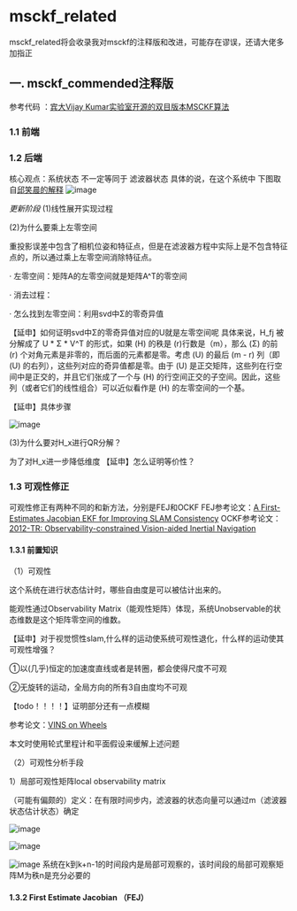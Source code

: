 # msckf_related
msckf_related将会收录我对msckf的注释版和改进，可能存在谬误，还请大佬多加指正
## 一. msckf_commended注释版
参考代码 ：[宾大Vijay Kumar实验室开源的双目版本MSCKF算法](https://github.com/KumarRobotics/msckf_vio) 
### 1.1 前端
### 1.2 后端
核心观点：系统状态 不一定等同于 滤波器状态
具体的说，在这个系统中
下图取自[邱笑晨的解释](https://www.bilibili.com/video/BV1Y4411g7FJ/?vd_source=0ada5c95f58cb319a77c62f35a4c0057)
![image](https://github.com/EveningLin/msckf_related/assets/110521494/519f889c-b1f9-456b-9df3-1a84405347ee)


_更新阶段_
(1)线性展开实现过程

(2)为什么要乘上左零空间

重投影误差中包含了相机位姿和特征点，但是在滤波器方程中实际上是不包含特征点的，所以通过乘上左零空间消除特征点。

· 左零空间：矩阵A的左零空间就是矩阵A^T的零空间

· 消去过程：

· 怎么找到左零空间：利用svd中Σ的零奇异值

【延申】如何证明svd中Σ的零奇异值对应的U就是左零空间呢
具体来说，H_fj 被分解成了 U * Σ * V^T 的形式，如果 (H) 的秩是 (r)行数是（m），那么 (Σ) 的前 (r) 个对角元素是非零的，而后面的元素都是零。考虑 (U) 的最后 (m - r) 列（即 (U) 的右列），这些列对应的奇异值都是零。由于 (U) 是正交矩阵，这些列在行空间中是正交的，并且它们张成了一个与 (H) 的行空间正交的子空间。因此，这些列（或者它们的线性组合）可以近似看作是 (H) 的左零空间的一个基。

【延申】具体步骤

![image](https://github.com/EveningLin/msckf_related/assets/110521494/520b8f8a-b69d-4bd5-bad8-809c6578ee16)

(3)为什么要对H_x进行QR分解？

为了对H_x进一步降低维度
【延申】怎么证明等价性？

### 1.3 可观性修正
可观性修正有两种不同的和新方法，分别是FEJ和OCKF
FEJ参考论文：[A  First-Estimates Jacobian EKF for Improving
 SLAM Consistency](https://www.sci-hub.se/10.1007/978-3-642-00196-3_43)
OCKF参考论文：[2012-TR: Observability-constrained Vision-aided Inertial Navigation]()
#### 1.3.1 前置知识
（1）可观性

这个系统在进行状态估计时，哪些自由度是可以被估计出来的。

能观性通过Observability Matrix（能观性矩阵）体现，系统Unobservable的状态维数是这个矩阵零空间的维数。

【延申】对于视觉惯性slam,什么样的运动使系统可观性退化，什么样的运动使其可观性增强？

①以(几乎)恒定的加速度直线或者是转圈，都会使得尺度不可观

②无旋转的运动，全局方向的所有3自由度均不可观

【todo！！！！】证明部分还有一点模糊


参考论文：[VINS on Wheels]([https://www.sci-hub.se/10.1007/978-3-642-00196-3_43](https://ieeexplore.ieee.org/stamp/stamp.jsp?tp=&arnumber=7989603))

本文时使用轮式里程计和平面假设来缓解上述问题

（2）可观性分析手段

1）局部可观性矩阵local observability matrix

（可能有偏颇的）定义：在有限时间步内，滤波器的状态向量可以通过m（滤波器状态估计状态）确定  

![image](https://github.com/EveningLin/msckf_related/assets/110521494/301defcd-4aa8-4a80-819c-d38cdd60e59d)


![image](https://github.com/EveningLin/msckf_related/assets/110521494/45efc573-93e5-42d3-989c-01186a729d34)

![image](https://github.com/EveningLin/msckf_related/assets/110521494/b5fc1990-20ef-4433-af65-6c08cc24d8ee)
系统在k到k+n-1的时间段内是局部可观察的，该时间段的局部可观察矩阵M为秩n是充分必要的


#### 1.3.2 First Estimate Jacobian （FEJ）


